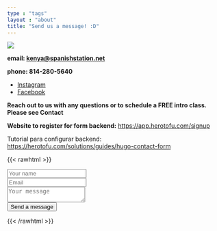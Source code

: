 ```yaml
---
type : "tags"
layout : "about"
title: "Send us a message! :D"
---
```


![](/img/contac_us.jpg)

**email: kenya@spanishstation.net**

**phone: 814-280-5640**

- [Instagram](https://www.instagram.com/spanish.station)
- [Facebook](https://twitter.com/binovarghese_)

**Reach out to us with any questions or to schedule a FREE intro class. Please see Contact**


**Website to register for form backend:** https://app.herotofu.com/signup

Tutorial para configurar backend: https://herotofu.com/solutions/guides/hugo-contact-form

{{< rawhtml >}}
<script src="https://unpkg.com/tailwindcss-jit-cdn"></script>
<form action="https://public.herotofu.com/v1/fd86a300-3b01-11ef-91e4-b1221c7356b8" method="post" accept-charset="UTF-8">
  <div class="mb-3 pt-0">
    <input
      type="text"
      placeholder="Your name"
      name="name"
      class="px-3 py-3 placeholder-gray-400 text-gray-600 relative bg-white bg-white rounded text-sm border-0 shadow outline-none focus:outline-none focus:ring w-full"
      required
    />
  </div>
  <div class="mb-3 pt-0">
    <input
      type="email"
      placeholder="Email"
      name="email"
      class="px-3 py-3 placeholder-gray-400 text-gray-600 relative bg-white bg-white rounded text-sm border-0 shadow outline-none focus:outline-none focus:ring w-full"
      required
    />
  </div>
  <div class="mb-3 pt-0">
    <textarea
      placeholder="Your message"
      name="message"
      class="px-3 py-3 placeholder-gray-400 text-gray-600 relative bg-white bg-white rounded text-sm border-0 shadow outline-none focus:outline-none focus:ring w-full"
      required
    ></textarea>
  </div>
  <div class="mb-3 pt-0">
    <button
      class="bg-blue-500 text-white active:bg-blue-600 font-bold uppercase text-sm px-6 py-3 rounded shadow hover:shadow-lg outline-none focus:outline-none mr-1 mb-1 ease-linear transition-all duration-150"
      type="submit"
    >Send a message</button>
  </div>
</form>
{{< /rawhtml >}}
